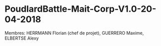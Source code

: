 # PoudlardBattle-Mait-Corp-V1.0-20-04-2018
Membres: HERRMANN Florian (chef de projet), GUERRERO Maxime, ELBERTSE Alexy
